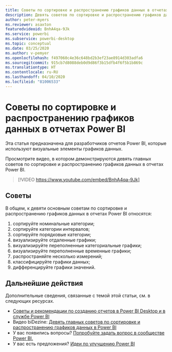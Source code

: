 ```yaml
---
title: Советы по сортировке и распространению графиков данных в отчетах Power BI
description: Девять советов по сортировке и распространению графиков данных в визуальных элементах отчетов Power BI в Power BI Desktop или службе Power BI.
author: peter-myers
ms.reviewer: asaxton
featuredvideoid: BnhA4qa-9Jk
ms.service: powerbi
ms.subservice: powerbi-desktop
ms.topic: conceptual
ms.date: 03/25/2020
ms.author: v-pemyer
ms.openlocfilehash: f497060c4e36c648bd2b3ef23ae8914d303adfa6
ms.sourcegitcommit: 915cb7d8088deb0d9d86f3b15dfb4f6f5b1b869c
ms.translationtype: HT
ms.contentlocale: ru-RU
ms.lasthandoff: 04/10/2020
ms.locfileid: "81006533"
---
```

# <a name="tips-to-sort-and-distribute-data-plots-in-power-bi-reports"></a>Советы по сортировке и распространению графиков данных в отчетах Power BI

Эта статья предназначена для разработчиков отчетов Power BI, которые используют визуальные элементы графиков данных.

Просмотрите видео, в котором демонстрируются девять главных советов по сортировке и распространению графиков данных в отчетах Power BI.

> [!VIDEO https://www.youtube.com/embed/BnhA4qa-9Jk]

## <a name="tips"></a>Советы

В общем, к девяти основным советам по сортировке и распространению графиков данных в отчетах Power BI относятся:

1. сортируйте номинальные категории;
1. сортируйте категории интервалов;
1. сортируйте порядковые категории;
1. визуализируйте отдаленные графики;
1. визуализируйте переполненные категориальные графики;
1. визуализируйте переполненные временные графики;
1. распространяйте несколько измерений;
1. классифицируйте графики данных;
1. дифференцируйте графики значений.

## <a name="next-steps"></a>Дальнейшие действия

Дополнительные сведения, связанные с темой этой статьи, см. в следующих ресурсах.

- [Советы и рекомендации по созданию отчетов в Power BI Desktop и в службе Power BI](../power-bi-reports-tips-and-tricks-for-creating.md)
- Видео biDezine: [Девять главных советов по сортировке и распространению графиков данных в Power BI](https://www.youtube.com/watch?v=BnhA4qa-9Jk)
- У вас появились вопросы? [Попробуйте задать вопрос в сообществе Power BI.](https://community.powerbi.com/)
- У вас есть предложения? [Идеи по улучшению Power BI](https://ideas.powerbi.com/)
